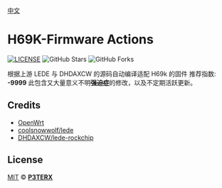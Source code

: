 [中文](https://p3terx.com/archives/build-openwrt-with-github-actions.html)

# H69K-Firmware Actions

[![LICENSE](https://img.shields.io/github/license/mashape/apistatus.svg?style=flat-square&label=LICENSE)](https://github.com/P3TERX/Actions-OpenWrt/blob/master/LICENSE)
![GitHub Stars](https://img.shields.io/github/stars/P3TERX/Actions-OpenWrt.svg?style=flat-square&label=Stars&logo=github)
![GitHub Forks](https://img.shields.io/github/forks/P3TERX/Actions-OpenWrt.svg?style=flat-square&label=Forks&logo=github)

根据上游 LEDE 与 DHDAXCW 的源码自动编译适配 H69k 的固件
推荐指数: **-9999**
此包含又大量意义不明~~**强迫症**~~的修改，以及不定期活跃更新。

## Credits

- [OpenWrt](https://github.com/openwrt/openwrt)
- [coolsnowwolf/lede](https://github.com/coolsnowwolf/lede)
- [DHDAXCW/lede-rockchip](https://github.com/DHDAXCW/lede-rockchip)

## License

[MIT](https://github.com/P3TERX/Actions-OpenWrt/blob/main/LICENSE) © [**P3TERX**](https://p3terx.com)

